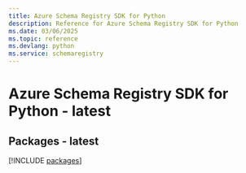 ```yaml
---
title: Azure Schema Registry SDK for Python
description: Reference for Azure Schema Registry SDK for Python
ms.date: 03/06/2025
ms.topic: reference
ms.devlang: python
ms.service: schemaregistry
---
```

# Azure Schema Registry SDK for Python - latest
## Packages - latest
[!INCLUDE [packages](schema-registry-index.md)]